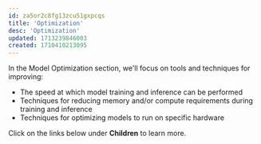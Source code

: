 ```yaml
---
id: za5or2c8fg13zcu51gxpcqs
title: 'Optimization'
desc: 'Optimization'
updated: 1713239846003
created: 1710410213095
---
```


In the Model Optimization section, we'll focus on tools and techniques for improving:

- The speed at which model training and inference can be performed
- Techniques for reducing memory and/or compute requirements during training and inference
- Techniques for optimizing models to run on specific hardware

Click on the links below under **Children** to learn more.

